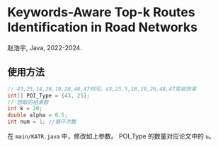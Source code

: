# Keywords-Aware Top-k Routes Identification in Road Networks

赵浩宇, Java, 2022-2024. 


## 使用方法

```java
// 43,25,14,28,19,26,48,47时间，43,25,5,18,19,26,48,47剪枝效率
int[] POI_Type = {43, 25};
// 想取的结果数
int k = 20;
double alpha = 0.5;
int num = 1; //循环次数
```

在 `main/KATR.java` 中，修改如上参数。 POI_Type 的数量对应论文中的 `u`。